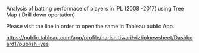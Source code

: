 Analysis of batting performace of players in IPL (2008 -2017) using Tree Map ( Drill down opertation)

Please visit the line in order to open the same in Tableau public App.

https://public.tableau.com/app/profile/harish.tiwari/viz/iplnewsheet/Dashboard1?publish=yes
